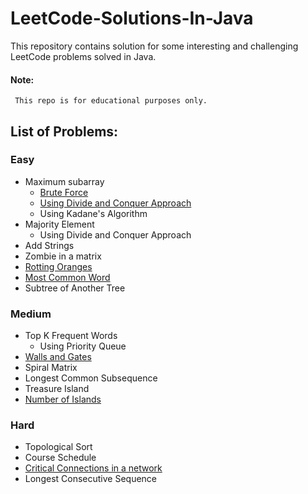 # LeetCode-Solutions-In-Java
This repository contains solution for some interesting and challenging LeetCode problems solved in Java. 

#### Note:
     This repo is for educational purposes only.

## List of Problems:

### Easy

* Maximum subarray
  * [Brute Force](https://github.com/akank20/LeetCode-Solutions-In-Java/blob/master/Maximum_Subarray/Maximum_Subarray_BruteForce.java)
  * [Using Divide and Conquer Approach](https://github.com/akank20/LeetCode-Solutions-In-Java/blob/master/Maximum_Subarray/Maximum_Subarray_Divide_n_Conquer.java)
  * Using Kadane's Algorithm
* Majority Element
  * Using Divide and Conquer Approach
* Add Strings
* Zombie in a matrix
* [Rotting Oranges](https://github.com/akank20/LeetCode-Solutions-In-Java/blob/master/Rotting_Oranges.java)
* [Most Common Word](https://github.com/akank20/LeetCode-Solutions-In-Java/tree/master/Most_Common_Word)
* Subtree of Another Tree

### Medium
* Top K Frequent Words
  * Using Priority Queue
* [Walls and Gates](https://github.com/akank20/LeetCode-Solutions-In-Java/tree/master/Walls_And_Gates)
* Spiral Matrix
* Longest Common Subsequence
* Treasure Island
* [Number of Islands](https://github.com/akank20/LeetCode-Solutions-In-Java/tree/master/Number_Of_Islands)

### Hard
* Topological Sort
* Course Schedule
* [Critical Connections in a network](https://github.com/akank20/LeetCode-Solutions-In-Java/blob/master/Critical_Connections)
* Longest Consecutive Sequence
